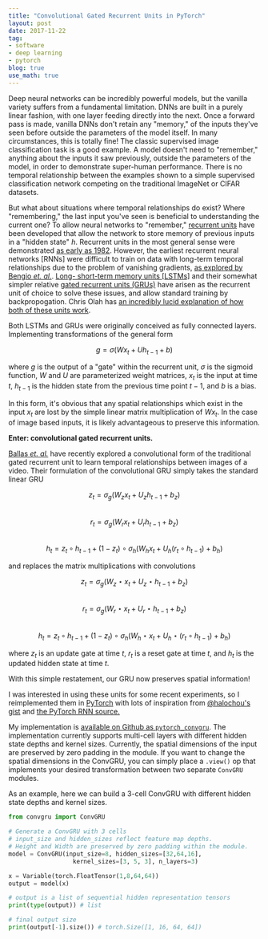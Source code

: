 ```yaml
---
title: "Convolutional Gated Recurrent Units in PyTorch"
layout: post
date: 2017-11-22
tag:
- software
- deep learning
- pytorch
blog: true
use_math: true
---
```


Deep neural networks can be incredibly powerful models, but the vanilla variety suffers from a fundamental limitation. DNNs are built in a purely linear fashion, with one layer feeding directly into the next. Once a forward pass is made, vanilla DNNs don't retain any "memory," of the inputs they've seen before outside the parameters of the model itself. In many circumstances, this is totally fine! The classic supervised image classification task is a good example. A model doesn't need to "remember," anything about the inputs it saw previously, outside the parameters of the model, in order to demonstrate super-human performance. There is no temporal relationship between the examples shown to a simple supervised classification network competing on the traditional ImageNet or CIFAR datasets.

But what about situations where temporal relationships do exist? Where "remembering," the last input you've seen is beneficial to understanding the current one? To allow neural networks to "remember," [recurrent units](https://en.wikipedia.org/wiki/Recurrent_neural_network?oldformat=true) have been developed that allow the network to store memory of previous inputs in a "hidden state" $h$. Recurrent units in the most general sense were demonstrated [as early as 1982](http://www.pnas.org/content/79/8/2554.abstract). However, the earliest recurrent neural networks [RNNs] were difficult to train on data with long-term temporal relationships due to the problem of vanishing gradients, [as explored by Bengio *et. al.*](http://ieeexplore.ieee.org/document/279181/). [Long- short-term memory units [LSTMs]](https://en.wikipedia.org/wiki/Long_short-term_memory?oldformat=true) and their somewhat simpler relative [gated recurrent units \(GRUs\)](https://en.wikipedia.org/wiki/Gated_recurrent_unit?oldformat=true) have arisen as the recurrent unit of choice to solve these issues, and allow standard training by backpropogation. Chris Olah has [an incredibly lucid explanation of how both of these units work](https://en.wikipedia.org/wiki/Gated_recurrent_unit?oldformat=true).

Both LSTMs and GRUs were originally conceived as fully connected layers. Implementing transformations of the general form

$$g = \sigma (W x_t + U h_{t-1} + b)$$

where $g$ is the output of a "gate" within the recurrent unit, $\sigma$ is the sigmoid function, $W$ and $U$ are parameterized weight matrices, $x_t$ is the input at time $t$, $h_{t-1}$ is the hidden state from the previous time point $t -1$, and $b$ is a bias.

In this form, it's obvious that any spatial relationships which exist in the input $x_t$ are lost by the simple linear matrix multiplication of $W x_t$. In the case of image based inputs, it is likely advantageous to preserve this information.

**Enter: convolutional gated recurrent units.**

[Ballas *et. al.*](https://arxiv.org/abs/1511.06432) have recently explored a convolutional form of the traditional gated recurrent unit to learn temporal relationships between images of a video. Their formulation of the convolutional GRU simply takes the standard linear GRU

$$z_t = \sigma_g(W_z x_t + U_z h_{t-1} + b_z)$$  
$$r_t = \sigma_g(W_r x_t + U_r h_{t-1} + b_z)$$  
$$h_t = z_t \circ h_{t-1} + (1 - z_t) \circ \sigma_h(W_h x_t + U_h(r_t \circ h_{t-1}) + b_h)$$

and replaces the matrix multiplications with convolutions

$$z_t = \sigma_g(W_z \star x_t + U_z \star h_{t-1} + b_z)$$  
$$r_t = \sigma_g(W_r \star x_t + U_r \star h_{t-1} + b_z)$$  
$$h_t = z_t \circ h_{t-1} + (1 - z_t) \circ \sigma_h(W_h \star x_t + U_h \star (r_t \circ h_{t-1}) + b_h)$$

where $z_t$ is an update gate at time $t$, $r_t$ is a reset gate at time $t$, and $h_t$ is the updated hidden state at time $t$.

With this simple restatement, our GRU now preserves spatial information!

I was interested in using these units for some recent experiments, so I reimplemented them in [PyTorch](https://pytorch.org) with lots of inspiration from [@halochou's gist](https://gist.github.com/halochou/acbd669af86ecb8f988325084ba7a749) and [the PyTorch RNN source.](http://pytorch.org/docs/master/_modules/torch/nn/modules/rnn.html#RNN)

My implementation is [available on Github as `pytorch_convgru`](https://github.com/jacobkimmel/pytorch_convgru). The implementation currently supports multi-cell layers with different hidden state depths and kernel sizes. Currently, the spatial dimensions of the input are preserved by zero padding in the module. If you want to change the spatial dimensions in the ConvGRU, you can simply place a `.view()` op that implements your desired transformation between two separate `ConvGRU` modules.

As an example, here we can build a 3-cell ConvGRU with different hidden state depths and kernel sizes.

```python
from convgru import ConvGRU

# Generate a ConvGRU with 3 cells
# input_size and hidden_sizes reflect feature map depths.
# Height and Width are preserved by zero padding within the module.
model = ConvGRU(input_size=8, hidden_sizes=[32,64,16],
                  kernel_sizes=[3, 5, 3], n_layers=3)

x = Variable(torch.FloatTensor(1,8,64,64))
output = model(x)

# output is a list of sequential hidden representation tensors
print(type(output)) # list

# final output size
print(output[-1].size()) # torch.Size([1, 16, 64, 64])
```
